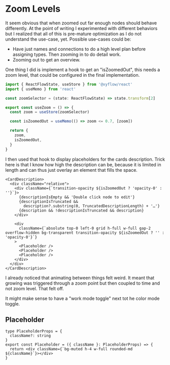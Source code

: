 # Zoom Levels

It seem obvious that when zoomed out far enough nodes should behave differently.
At the point of writing I experimented with different behaviors but I realized that all of this is pre-mature optimization as I do not understand the use-case, yet. Possible use-cases could be:

- Have just names and connections to do a high level plan before assigning types. Then zooming in to do detail work.
- Zooming out to get an overview.

One thing I did is implement a hook to get an "isZoomedOut", this needs a zoom level, that could be configured in the final implementation.

```typescript
import { ReactFlowState, useStore } from '@xyflow/react'
import { useMemo } from 'react'

const zoomSelector = (state: ReactFlowState) => state.transform[2]

export const useZoom = () => {
  const zoom = useStore(zoomSelector)

  const isZoomedOut = useMemo(() => zoom <= 0.7, [zoom])

  return {
    zoom,
    isZoomedOut,
  }
}
```

I then used that hook to display placeholders for the cards description. Trick here is that I know how high the description can be, because it is limited in length and can thus just overlay an element that fills the space.

```tsx
<CardDescription>
  <div className="relative">
    <div className={`transition-opacity ${isZoomedOut ? 'opacity-0' : ''}`}>
      {descriptionIsEmpty && 'Double click node to edit'}
      {descriptionIsTruncated &&
        description?.substring(0, TruncatedDescriptionLength) + '…'}
      {description && !descriptionIsTruncated && description}
    </div>

    <div
      className={`absolute top-0 left-0 grid h-full w-full gap-2 overflow-hidden bg-transparent transition-opacity ${isZoomedOut ? '' : 'opacity-0'}`}
    >
      <Placeholder />
      <Placeholder />
      <Placeholder />
    </div>
  </div>
</CardDescription>
```

I already noticed that animating between things felt weird. It meant that growing was triggered through a zoom point but then coupled to time and not zoom level. That felt off.

It might make sense to have a "work mode toggle" next tot he color mode toggle.

## Placeholder

```tsx
type PlaceholderProps = {
  className?: string
}
export const Placeholder = ({ className }: PlaceholderProps) => {
  return <div className={`bg-muted h-4 w-full rounded-md ${className}`}></div>
}
```
